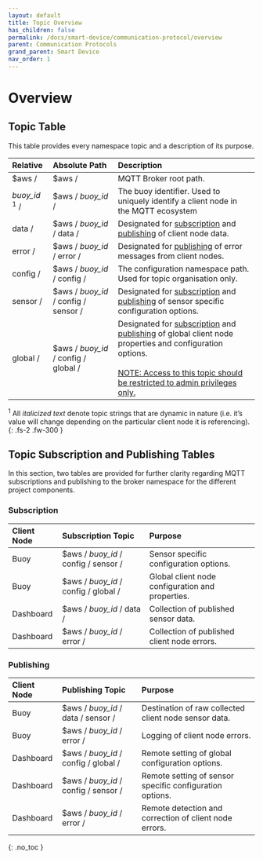 ```yaml
---
layout: default
title: Topic Overview
has_children: false
permalink: /docs/smart-device/communication-protocol/overview
parent: Communication Protocols
grand_parent: Smart Device
nav_order: 1
---
```


# Overview

## Topic Table

This table provides every namespace topic and a description of its purpose.

| Relative        | Absolute Path                 | Description |
|:-----------|:----------------------|:------|
| $aws /           | $aws / | MQTT Broker root path.  |
| *buoy_id* <sup>1</sup> / | $aws / *buoy_id* /   | The  buoy identifier. Used to uniquely identify  a client node in the MQTT ecosystem  |
| data /           | $aws / *buoy_id* / data /      | Designated for <span style="text-decoration: underline;">subscription</span> and <span style="text-decoration: underline;">publishing</span> of client node data. |
| error /           | $aws / *buoy_id* / error / | Designated for <span style="text-decoration: underline;">publishing</span> of error messages from client nodes. |
| config /           | $aws / *buoy_id* / config / | The configuration namespace path. Used for topic organisation only.  |
| sensor /           | $aws / *buoy_id* / config / sensor / | Designated for <span style="text-decoration: underline;">subscription</span> and <span style="text-decoration: underline;">publishing</span> of sensor specific configuration options.  |
| global /           | $aws / *buoy_id* / config / global / | Designated for <span style="text-decoration: underline;">subscription</span> and <span style="text-decoration: underline;">publishing</span> of global client node properties and configuration options. <br/><br/> <span style="text-decoration: underline;">NOTE: Access to this topic should be restricted to admin privileges only.</span> |

<sup>1</sup> All *italicized text* denote topic strings that are dynamic in nature (i.e. it’s value will change depending on the particular client node it is referencing).
{: .fs-2 .fw-300 }

## Topic Subscription and Publishing Tables

In this section, two tables are provided for further clarity regarding MQTT subscriptions and publishing to the broker namespace for the different project components.

### Subscription

| Client Node        | Subscription Topic                  | Purpose |
|:-----------|:----------------------|:------|
| Buoy           | $aws / *buoy_id* / config / sensor / | Sensor specific configuration options.  |
| Buoy           | $aws / *buoy_id* / config / global / | Global client node configuration and properties.  |
| Dashboard           | $aws / *buoy_id* / data / | Collection of published sensor data.  |
| Dashboard           | $aws / *buoy_id* / error / | Collection of published client node errors.  |

### Publishing

| Client Node        | Publishing Topic                  | Purpose |
|:-----------|:----------------------|:------|
| Buoy           | $aws / *buoy_id* / data / sensor / | Destination of raw collected client node sensor data.  |
| Buoy           | $aws / *buoy_id* / error / | Logging of client node errors.  |
| Dashboard           | $aws / *buoy_id* / config / global / | Remote setting of global configuration options.  |
| Dashboard           | $aws / *buoy_id* / config / sensor / | Remote setting of sensor specific configuration options.  |
| Dashboard           | $aws / *buoy_id* / error / | Remote detection and correction of client node errors.  |

{: .no_toc }
